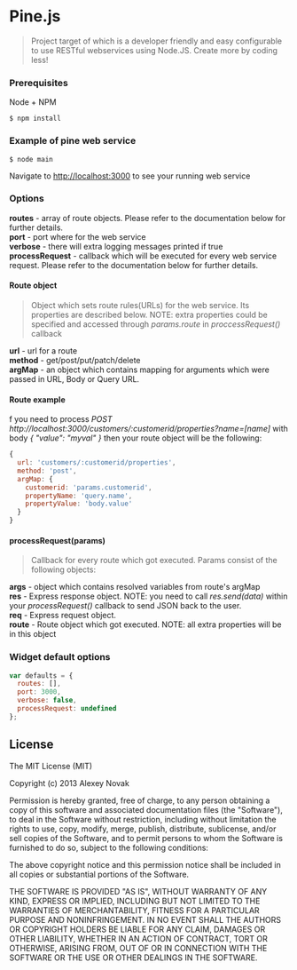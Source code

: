 Pine.js
========

> Project target of which is a developer friendly and easy configurable to use RESTful webservices using Node.JS. Create more by coding less!

### Prerequisites

Node + NPM

```
$ npm install
```

### Example of pine web service

```
$ node main
```

Navigate to [http://localhost:3000](http://localhost:3000) to see your running web service

### Options

**routes** - array of route objects. Please refer to the documentation below for further details.  
**port** - port where for the web service  
**verbose** - there will extra logging messages printed if true  
**processRequest** - callback which will be executed for every web service request. Please refer to the documentation below for further details.  

#### Route object

> Object which sets route rules(URLs) for the web service. Its properties are described below. NOTE: extra properties could be specified and accessed through _params.route_ in _proccessRequest()_ callback

**url** - url for a route  
**method** - get/post/put/patch/delete  
**argMap** - an object which contains mapping for arguments which were passed in URL, Body or Query URL.  

#### Route example

f you need to process _POST http://localhost:3000/customers/:customerid/properties?name=[name]_ with body _{ "value": "myval" }_ then your route object will be the following:

```javascript
{
  url: 'customers/:customerid/properties',
  method: 'post',
  argMap: {
    customerid: 'params.customerid',
    propertyName: 'query.name',
    propertyValue: 'body.value'
  }
}
```

#### processRequest(params)

> Callback for every route which got executed. Params consist of the following objects:

**args** - object which contains resolved variables from route's argMap  
**res** - Express response object. NOTE: you need to call _res.send(data)_ within your _processRequest()_ callback to send JSON back to the user.  
**req** - Express request object.  
**route** - Route object which got executed. NOTE: all extra properties will be in this object  

### Widget default options

```javascript
var defaults = {
  routes: [],
  port: 3000,
  verbose: false,
  processRequest: undefined
};
```

## License
The MIT License (MIT)

Copyright (c) 2013 Alexey Novak

Permission is hereby granted, free of charge, to any person obtaining a copy of
this software and associated documentation files (the "Software"), to deal in
the Software without restriction, including without limitation the rights to
use, copy, modify, merge, publish, distribute, sublicense, and/or sell copies of
the Software, and to permit persons to whom the Software is furnished to do so,
subject to the following conditions:

The above copyright notice and this permission notice shall be included in all
copies or substantial portions of the Software.

THE SOFTWARE IS PROVIDED "AS IS", WITHOUT WARRANTY OF ANY KIND, EXPRESS OR
IMPLIED, INCLUDING BUT NOT LIMITED TO THE WARRANTIES OF MERCHANTABILITY, FITNESS
FOR A PARTICULAR PURPOSE AND NONINFRINGEMENT. IN NO EVENT SHALL THE AUTHORS OR
COPYRIGHT HOLDERS BE LIABLE FOR ANY CLAIM, DAMAGES OR OTHER LIABILITY, WHETHER
IN AN ACTION OF CONTRACT, TORT OR OTHERWISE, ARISING FROM, OUT OF OR IN
CONNECTION WITH THE SOFTWARE OR THE USE OR OTHER DEALINGS IN THE SOFTWARE.